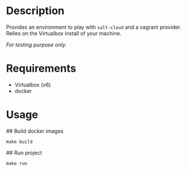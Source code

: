 # Description

Provides an environment to play with `salt-cloud` and a vagrant provider.
Relies on the Virtualbox install of your machine.

_For testing purpose only._

# Requirements

* Virtualbox (v6)
* docker

# Usage

## Build docker images
```
make build
```

## Run project
```
make run
```
